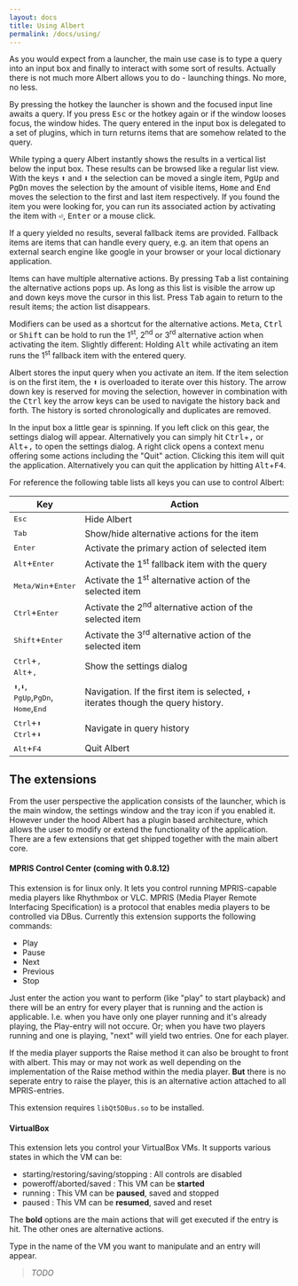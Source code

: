 ```yaml
---
layout: docs
title: Using Albert
permalink: /docs/using/
---
```


As you would expect from a launcher, the main use case is to type a query into an input box and finally to interact with some sort of results. Actually there is not much more Albert allows you to do - launching things. No more, no less.

By pressing the hotkey the launcher is shown and the focused input line awaits a query. If you press <kbd>Esc</kbd> or the hotkey again or if the window looses focus, the window hides. The query entered in the input box is delegated to a set of plugins, which in turn returns items that are somehow related to the query.

While typing a query Albert instantly shows the results in a vertical list below the input box. These results can be browsed like a regular list view. With the keys <kbd>⬆</kbd> and <kbd>⬇</kbd> the selection can be moved a single item, <kbd>PgUp</kbd> and <kbd>PgDn</kbd> moves the selection by the amount of visible items, <kbd>Home</kbd> and <kbd>End</kbd> moves the selection to the first and last item respectively. If you found the item you were looking for, you can run its associated action by activating the item with <kbd>⏎</kbd>, <kbd>Enter</kbd> or a mouse click.


If a query yielded no results, several fallback items are provided. Fallback items are items that can handle every query, e.g. an item that opens an external search engine like google in your browser or your local dictionary application.

Items can have multiple alternative actions. By pressing <kbd>Tab</kbd> a list containing the alternative actions pops up. As long as this list is visible the arrow up and down keys move the cursor in this list. Press <kbd>Tab</kbd> again to return to the result items; the action list disappears.

Modifiers can be used as a shortcut for the alternative actions. <kbd>Meta</kbd>, <kbd>Ctrl</kbd> or <kbd>Shift</kbd> can be hold to run the 1<sup>st</sup>, 2<sup>nd</sup> or 3<sup>rd</sup> alternative action when activating the item. Slightly different: Holding <kbd>Alt</kbd> while activating an item runs the 1<sup>st</sup> fallback item with the entered query.

Albert stores the input query when you activate an item. If the item selection is on the first item, the <kbd>⬆</kbd> is overloaded to iterate over this history. The arrow down key is reserved for moving the selection, however in combination with the <kbd>Ctrl</kbd> key the arrow keys can be used to navigate the history back and forth. The history is sorted chronologically and duplicates are removed.

In the input box a little gear is spinning. If you left click on this gear, the settings dialog will appear. Alternatively you can simply hit <kbd>Ctrl</kbd>+<kbd>,</kbd> or <kbd>Alt</kbd>+<kbd>,</kbd> to open the settings dialog. A right click opens a context menu offering some actions including the
"Quit" action. Clicking this item will quit the application. Alternatively you
can quit the application by hitting <kbd>Alt</kbd>+<kbd>F4</kbd>.

For reference the following table lists all keys you can use to control Albert:

Key  | Action
------------- | -------------
<kbd>Esc</kbd> | Hide Albert
<kbd>Tab</kbd>  | Show/hide alternative actions for the item
<kbd>Enter</kbd> | Activate the primary action of selected item
<kbd>Alt</kbd>+<kbd>Enter</kbd> | Activate the 1<sup>st</sup> fallback item with the query
<kbd>Meta/Win</kbd>+<kbd>Enter</kbd> | Activate the 1<sup>st</sup> alternative action of the selected item
<kbd>Ctrl</kbd>+<kbd>Enter</kbd> | Activate the 2<sup>nd</sup> alternative action of the selected item
<kbd>Shift</kbd>+<kbd>Enter</kbd> | Activate the 3<sup>rd</sup> alternative action of the selected item
<kbd>Ctrl</kbd>+<kbd>,</kbd><br><kbd>Alt</kbd>+<kbd>,</kbd> | Show the settings dialog
<kbd>⬆</kbd>,<kbd>⬇</kbd>,<br><kbd>PgUp</kbd>,<kbd>PgDn</kbd>,<br><kbd>Home</kbd>,<kbd>End</kbd> | Navigation. If the first item is selected, <kbd>⬆</kbd> iterates though the query history.
<kbd>Ctrl</kbd>+<kbd>⬆</kbd><br><kbd>Ctrl</kbd>+<kbd>⬇</kbd> | Navigate in query history
<kbd>Alt</kbd>+<kbd>F4</kbd> | Quit Albert



## The extensions

From the user perspective the application consists of the launcher, which is the main window, the settings window and the tray icon if you enabled it. However under the hood Albert has a plugin based architecture, which allows the user to modify or extend the functionality of the application.
There are a few extensions that get shipped together with the main albert core.



#### MPRIS Control Center (coming with 0.8.12)

This extension is for linux only. It lets you control running MPRIS-capable media players like Rhythmbox or VLC.
MPRIS (Media Player Remote Interfacing Specification) is a protocol that enables media players to be controlled via DBus.
Currently this extension supports the following commands:
- Play
- Pause
- Next
- Previous
- Stop

Just enter the action you want to perform (like "play" to start playback) and there will be an entry for every player that is running and the action is applicable.
I.e. when you have only one player running and it's already playing, the Play-entry will not occure.
Or; when you have two players running and one is playing, "next" will yield two entries. One for each player.

If the media player supports the Raise method it can also be brought to front with albert.
This may or may not work as well depending on the implementation of the Raise method within the media player.
**But** there is no seperate entry to raise the player, this is an alternative action attached to all MPRIS-entries.

This extension requires `libQt5DBus.so` to be installed.

#### VirtualBox

This extension lets you control your VirtualBox VMs. It supports various states in which the VM can be:
- starting/restoring/saving/stopping : All controls are disabled
- poweroff/aborted/saved : This VM can be **started**
- running : This VM can be **paused**, saved and stopped
- paused : This VM can be **resumed**, saved and reset

The **bold** options are the main actions that will get executed if the entry is hit. The other ones are alternative actions.

Type in the name of the VM you want to manipulate and an entry will appear.








> *TODO*
